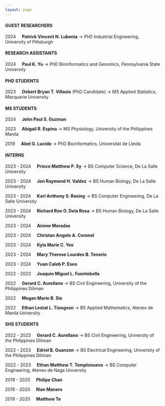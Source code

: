 ```yaml
---
layout: page
---
```


#### GUEST RESEARCHERS

2024 &nbsp; &nbsp; **Patrick Vincent N. Lubenia** -> PhD Industrial Engineering, University of Pittsburgh

#### RESEARCH ASSISTANTS

2024 &nbsp; &nbsp; **Paul K. Yu** -> PhD Bioinformatics and Genomics, Pennsylvania State University

#### PHD STUDENTS

2023 &nbsp; &nbsp; **Osbert Bryan T. Villasis** (PhD Candidate) -> MS Applied Statistics, Macquarie University

#### MS STUDENTS

2024 &nbsp; &nbsp; **John Paul S. Guzman**

2023 &nbsp; &nbsp; **Abigail R. Espina** -> MS Physiology, University of the Philippines Manila

2019 &nbsp; &nbsp; **Abel G. Lucido** -> PhD Bioinformatics, Universitat de Lleida

#### INTERNS

2023 - 2024 &nbsp; &nbsp; **Prince Matthew P. Sy** -> BS Computer Science, De La Salle University

2023 - 2024 &nbsp; &nbsp; **Jon Raymond H. Valdez** -> BS Human Biology, De La Salle University

2023 - 2024 &nbsp; &nbsp; **Karl Anthony S. Rasing** -> BS Computer Engineering, De La Salle University

2023 - 2024 &nbsp; &nbsp; **Richard Ron O. Dela Rosa** -> BS Human Biology, De La Salle University

2023 - 2024 &nbsp; &nbsp; **Airene Moradas**

2023 - 2024 &nbsp; &nbsp; **Christan Angelo A. Coronel**

2023 - 2024 &nbsp; &nbsp; **Kyla Marie C. Yee**

2023 - 2024 &nbsp; &nbsp; **Mary Therese Lourdes B. Tenorio**

2023 - 2024 &nbsp; &nbsp; **Yuan Caleb P. Eseo**

2022 - 2023 &nbsp; &nbsp; **Joaquin Miguel L. Fuentebella**

2022 &nbsp; &nbsp; **Gerard C. Aurellano** -> BS Civil Engineering, University of the Philippines Diliman

2022 &nbsp; &nbsp; **Megan Marie B. Sio**

2022 &nbsp; &nbsp; **Ethan Lestat L. Tiongson** -> BS Applied Mathematics, Ateneo de Manila University

#### SHS STUDENTS

2022 - 2023 &nbsp; &nbsp; **Gerard C. Aurellano** -> BS Civil Engineering, University of the Philippines Diliman

2022 - 2023 &nbsp; &nbsp; **Edriel B. Guanzon** -> BS Electrical Engineering, University of the Philippines Diliman

2022 - 2023 &nbsp; &nbsp; **Ethan Matthew T. Templonuevo** -> BS Computer Engineering, Ateneo de Naga University

2019 - 2020 &nbsp; &nbsp; **Philipe Chan**

2019 - 2020 &nbsp; &nbsp; **Rlan Manero**

2019 - 2020 &nbsp; &nbsp; **Matthew Te**
